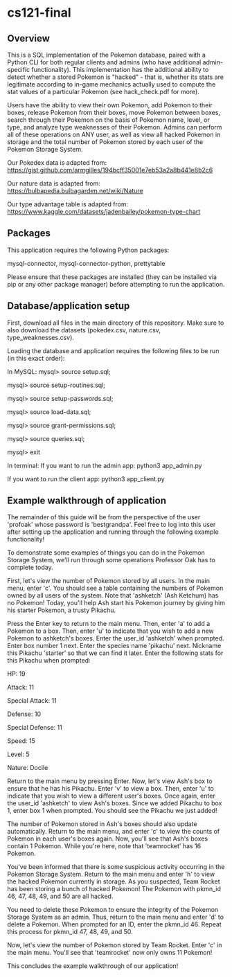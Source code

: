 # cs121-final

## Overview

This is a SQL implementation of the Pokemon database, paired with a Python CLI
for both regular clients and admins (who have additional admin-specific
functionality). This implementation has the additional ability to detect
whether a stored Pokemon is "hacked" - that is, whether its stats are
legitimate according to in-game mechanics actually used to compute the stat
values of a particular Pokemon (see hack_check.pdf for more).

Users have the ability to view their own Pokemon, add Pokemon
to their boxes, release Pokemon from their boxes, move Pokemon between boxes,
search through their Pokemon on the basis of Pokemon name, level, or type, and
analyze type weaknesses of their Pokemon. Admins can perform all of these
operations on ANY user, as well as view all hacked Pokemon in storage and the
total number of Pokemon stored by each user of the Pokemon Storage System.

Our Pokedex data is adapted from:
https://gist.github.com/armgilles/194bcff35001e7eb53a2a8b441e8b2c6

Our nature data is adapted from:
https://bulbapedia.bulbagarden.net/wiki/Nature

Our type advantage table is adapted from:
https://www.kaggle.com/datasets/jadenbailey/pokemon-type-chart

## Packages

This application requires the following Python packages:

mysql-connector, mysql-connector-python, prettytable

Please ensure that these packages are installed (they can be installed via
pip or any other package manager) before attempting to run the application.

## Database/application setup

First, download all files in the main directory of this repository. Make sure
to also download the datasets (pokedex.csv, nature.csv, type_weaknesses.csv).

Loading the database and application requires the following files to be run
(in this exact order):

In MySQL:
mysql> source setup.sql;

mysql> source setup-routines.sql;

mysql> source setup-passwords.sql;

mysql> source load-data.sql;

mysql> source grant-permissions.sql;

mysql> source queries.sql;

mysql> exit

In terminal:
If you want to run the admin app: python3 app_admin.py

If you want to run the client app: python3 app_client.py

## Example walkthrough of application

The remainder of this guide will be from the perspective of the user 'profoak'
whose password is 'bestgrandpa'. Feel free to log into this user after
setting up the application and running through the following example
functionality!

To demonstrate some examples of things you can do in the Pokemon Storage
System, we'll run through some operations Professor Oak has to complete today.

First, let's view the number of Pokemon stored by all users. In the main menu,
enter 'c'. You should see a table containing the numbers of Pokemon owned by
all users of the system. Note that 'ashketch' (Ash Ketchum) has no Pokemon!
Today, you'll help Ash start his Pokemon journey by giving him his starter
Pokemon, a trusty Pikachu.

Press the Enter key to return to the main menu. Then, enter 'a' to add a
Pokemon to a box. Then, enter 'u' to indicate that you wish to add a new
Pokemon to ashketch's boxes. Enter the user_id 'ashketch' when prompted.
Enter box number 1 next. Enter the species name 'pikachu' next. Nickname
this Pikachu 'starter' so that we can find it later. Enter the following
stats for this Pikachu when prompted:

HP: 19

Attack: 11

Special Attack: 11

Defense: 10

Special Defense: 11

Speed: 15

Level: 5

Nature: Docile

Return to the main menu by pressing Enter. Now, let's view Ash's box to ensure
that he has his Pikachu. Enter 'v' to view a box. Then, enter 'u' to indicate
that you wish to view a different user's boxes. Once again, enter the user_id
'ashketch' to view Ash's boxes. Since we added Pikachu to box 1, enter box 1
when prompted. You should see the Pikachu we just added!

The number of Pokemon stored in Ash's boxes should also update automatically.
Return to the main menu, and enter 'c' to view the counts of Pokemon in each
user's boxes again. Now, you'll see that Ash's boxes contain 1 Pokemon. While
you're here, note that 'teamrocket' has 16 Pokemon.

You've been informed that there is some suspicious activity occurring in the
Pokemon Storage System. Return to the main menu and enter 'h' to view the
hacked Pokemon currently in storage. As you suspected, Team Rocket has been
storing a bunch of hacked Pokemon! The Pokemon with pkmn_id 46, 47, 48, 49, 
and 50 are all hacked.

You need to delete these Pokemon to ensure the integrity of the Pokemon
Storage System as an admin. Thus, return to the main menu and enter 'd'
to delete a Pokemon. When prompted for an ID, enter the pkmn_id 46. Repeat
this process for pkmn_id 47, 48, 49, and 50.

Now, let's view the number of Pokemon stored by Team Rocket. Enter 'c' in the
main menu. You'll see that 'teamrocket' now only owns 11 Pokemon! 

This concludes the example walkthrough of our application!
